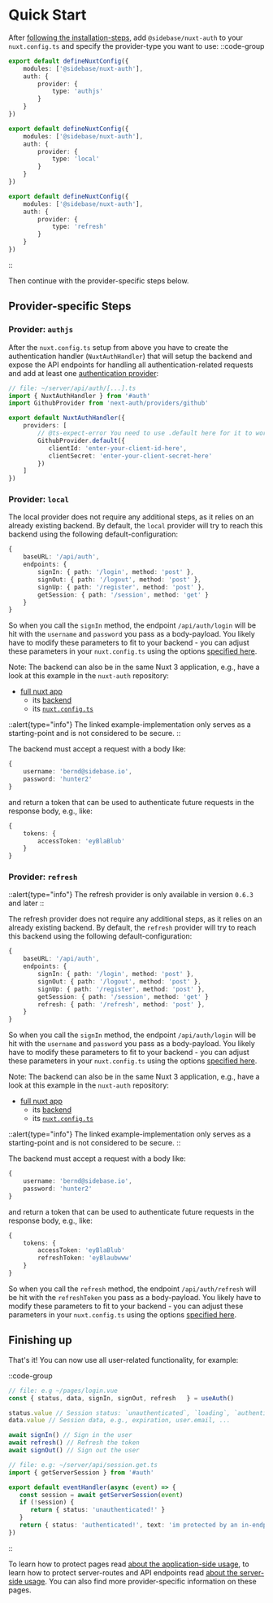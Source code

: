 # Quick Start

After [following the installation-steps](/nuxt-auth/v0.6/getting-started/installation), add `@sidebase/nuxt-auth` to your `nuxt.config.ts` and specify the provider-type you want to use:
::code-group
```ts [authjs]
export default defineNuxtConfig({
    modules: ['@sidebase/nuxt-auth'],
    auth: {
        provider: {
            type: 'authjs'
        }
    }
})
```
```ts [local]
export default defineNuxtConfig({
    modules: ['@sidebase/nuxt-auth'],
    auth: {
        provider: {
            type: 'local'
        }
    }
})
```
```ts [refresh]
export default defineNuxtConfig({
    modules: ['@sidebase/nuxt-auth'],
    auth: {
        provider: {
            type: 'refresh'
        }
    }
})
```
::

Then continue with the provider-specific steps below.

## Provider-specific Steps

### Provider: `authjs`

After the `nuxt.config.ts` setup from above you have to create the authentication handler (`NuxtAuthHandler`) that will setup the backend and expose the API endpoints for handling all authentication-related requests and add at least one [authentication provider](https://next-auth.js.org/providers/):

```ts
// file: ~/server/api/auth/[...].ts
import { NuxtAuthHandler } from '#auth'
import GithubProvider from 'next-auth/providers/github'

export default NuxtAuthHandler({
    providers: [
        // @ts-expect-error You need to use .default here for it to work during SSR. May be fixed via Vite at some point
        GithubProvider.default({
           clientId: 'enter-your-client-id-here',
           clientSecret: 'enter-your-client-secret-here'
        })
    ]
})
```

### Provider: `local`

The local provider does not require any additional steps, as it relies on an already existing backend. By default, the `local` provider will try to reach this backend using the following default-configuration:
```ts
{
    baseURL: '/api/auth',
    endpoints: {
        signIn: { path: '/login', method: 'post' },
        signOut: { path: '/logout', method: 'post' },
        signUp: { path: '/register', method: 'post' },
        getSession: { path: '/session', method: 'get' }
    }
}
```

So when you call the `signIn` method, the endpoint `/api/auth/login` will be hit with the `username` and `password` you pass as a body-payload. You likely have to modify these parameters to fit to your backend - you can adjust these parameters in your `nuxt.config.ts` using the options [specified here](/nuxt-auth/v0.6/configuration/nuxt-config).

Note: The backend can also be in the same Nuxt 3 application, e.g., have a look at this example in the `nuxt-auth` repository:
- [full nuxt app](https://github.com/sidebase/nuxt-auth/tree/main/playground-local)
    - its [backend](https://github.com/sidebase/nuxt-auth/tree/main/playground-local/server/api/auth)
    - its [`nuxt.config.ts`](https://github.com/sidebase/nuxt-auth/blob/main/playground-local/nuxt.config.ts)

::alert{type="info"}
The linked example-implementation only serves as a starting-point and is not considered to be secure.
::

The backend must accept a request with a body like:
```ts
{
    username: 'bernd@sidebase.io',
    password: 'hunter2'
}
```

and return a token that can be used to authenticate future requests in the response body, e.g., like:
```ts
{
    tokens: {
        accessToken: 'eyBlaBlub'
    }
}
```

### Provider: `refresh`
::alert{type="info"}
The refresh provider is only available in version `0.6.3` and later
::

The refresh provider does not require any additional steps, as it relies on an already existing backend. By default, the `refresh` provider will try to reach this backend using the following default-configuration:
```ts
{
    baseURL: '/api/auth',
    endpoints: {
        signIn: { path: '/login', method: 'post' },
        signOut: { path: '/logout', method: 'post' },
        signUp: { path: '/register', method: 'post' },
        getSession: { path: '/session', method: 'get' }
        refresh: { path: '/refresh', method: 'post' },
    }
}
```

So when you call the `signIn` method, the endpoint `/api/auth/login` will be hit with the `username` and `password` you pass as a body-payload. You likely have to modify these parameters to fit to your backend - you can adjust these parameters in your `nuxt.config.ts` using the options [specified here](/nuxt-auth/v0.6/configuration/nuxt-config).

Note: The backend can also be in the same Nuxt 3 application, e.g., have a look at this example in the `nuxt-auth` repository:
- [full nuxt app](https://github.com/sidebase/nuxt-auth/tree/main/playground-refresh)
    - its [backend](https://github.com/sidebase/nuxt-auth/tree/main/playground-refresh/server/api/auth)
    - its [`nuxt.config.ts`](https://github.com/sidebase/nuxt-auth/blob/main/playground-refresh/nuxt.config.ts)

::alert{type="info"}
The linked example-implementation only serves as a starting-point and is not considered to be secure.
::

The backend must accept a request with a body like:
```ts
{
    username: 'bernd@sidebase.io',
    password: 'hunter2'
}
```

and return a token that can be used to authenticate future requests in the response body, e.g., like:
```ts
{
    tokens: {
        accessToken: 'eyBlaBlub'
        refreshToken: 'eyBlaubwww'
    }
}
```

So when you call the `refresh` method, the endpoint `/api/auth/refresh` will be hit with the `refreshToken` you pass as a body-payload. You likely have to modify these parameters to fit to your backend - you can adjust these parameters in your `nuxt.config.ts` using the options [specified here](/nuxt-auth/v0.6/configuration/nuxt-config).

## Finishing up

That's it! You can now use all user-related functionality, for example:

::code-group
```ts [Application side]
// file: e.g ~/pages/login.vue
const { status, data, signIn, signOut, refresh   } = useAuth()

status.value // Session status: `unauthenticated`, `loading`, `authenticated`
data.value // Session data, e.g., expiration, user.email, ...

await signIn() // Sign in the user
await refresh() // Refresh the token 
await signOut() // Sign out the user

```
```ts [authjs: Server side]
// file: e.g: ~/server/api/session.get.ts
import { getServerSession } from '#auth'

export default eventHandler(async (event) => {
   const session = await getServerSession(event)
   if (!session) {
      return { status: 'unauthenticated!' }
   }
   return { status: 'authenticated!', text: 'im protected by an in-endpoint check', session }
})
```
::

To learn how to protect pages read [about the application-side usage](/nuxt-auth/v0.6/application-side), to learn how to protect server-routes and API endpoints read [about the server-side usage](/nuxt-auth/v0.6/server-side). You can also find more provider-specific information on these pages.
